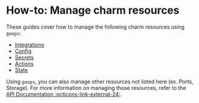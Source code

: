 # How-to: Manage charm resources

These guides cover how to manage the following charm resources using `goops`:

- [Integrations](integrations.md)
- [Config](config.md)
- [Secrets](secrets.md)
- [Actions](actions.md)
- [State](state.md)

Using `goops`, you can also manage other resources not listed here (ex. Ports, Storage). For more information on managing those resources, refer to the [API Documentation :octicons-link-external-24:](https://pkg.go.dev/github.com/gruyaume/goops).
